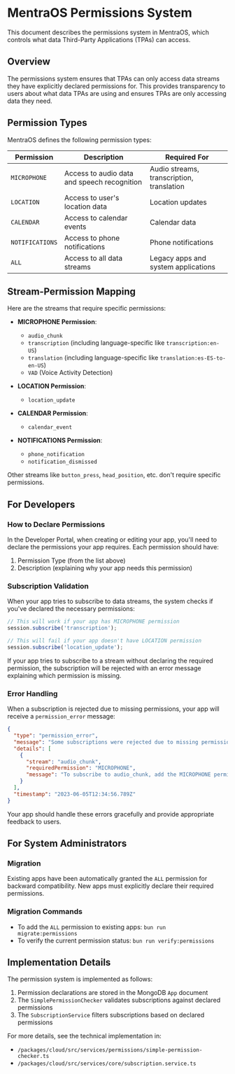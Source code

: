 # MentraOS Permissions System

This document describes the permissions system in MentraOS, which controls what data Third-Party Applications (TPAs) can access.

## Overview

The permissions system ensures that TPAs can only access data streams they have explicitly declared permissions for. This provides transparency to users about what data TPAs are using and ensures TPAs are only accessing data they need.

## Permission Types

MentraOS defines the following permission types:

| Permission | Description | Required For |
| ---------- | ----------- | ----------- |
| `MICROPHONE` | Access to audio data and speech recognition | Audio streams, transcription, translation |
| `LOCATION` | Access to user's location data | Location updates |
| `CALENDAR` | Access to calendar events | Calendar data |
| `NOTIFICATIONS` | Access to phone notifications | Phone notifications |
| `ALL` | Access to all data streams | Legacy apps and system applications |

## Stream-Permission Mapping

Here are the streams that require specific permissions:

- **MICROPHONE Permission**:
  - `audio_chunk`
  - `transcription` (including language-specific like `transcription:en-US`)
  - `translation` (including language-specific like `translation:es-ES-to-en-US`)
  - `VAD` (Voice Activity Detection)

- **LOCATION Permission**:
  - `location_update`

- **CALENDAR Permission**:
  - `calendar_event`

- **NOTIFICATIONS Permission**:
  - `phone_notification`
  - `notification_dismissed`

Other streams like `button_press`, `head_position`, etc. don't require specific permissions.

## For Developers

### How to Declare Permissions

In the Developer Portal, when creating or editing your app, you'll need to declare the permissions your app requires. Each permission should have:

1. Permission Type (from the list above)
2. Description (explaining why your app needs this permission)

### Subscription Validation

When your app tries to subscribe to data streams, the system checks if you've declared the necessary permissions:

```typescript
// This will work if your app has MICROPHONE permission
session.subscribe('transcription');

// This will fail if your app doesn't have LOCATION permission
session.subscribe('location_update');
```

If your app tries to subscribe to a stream without declaring the required permission, the subscription will be rejected with an error message explaining which permission is missing.

### Error Handling

When a subscription is rejected due to missing permissions, your app will receive a `permission_error` message:

```json
{
  "type": "permission_error",
  "message": "Some subscriptions were rejected due to missing permissions",
  "details": [
    {
      "stream": "audio_chunk",
      "requiredPermission": "MICROPHONE",
      "message": "To subscribe to audio_chunk, add the MICROPHONE permission in the developer portal"
    }
  ],
  "timestamp": "2023-06-05T12:34:56.789Z"
}
```

Your app should handle these errors gracefully and provide appropriate feedback to users.

## For System Administrators

### Migration

Existing apps have been automatically granted the `ALL` permission for backward compatibility. New apps must explicitly declare their required permissions.

### Migration Commands

- To add the `ALL` permission to existing apps: `bun run migrate:permissions`
- To verify the current permission status: `bun run verify:permissions`

## Implementation Details

The permission system is implemented as follows:

1. Permission declarations are stored in the MongoDB `App` document
2. The `SimplePermissionChecker` validates subscriptions against declared permissions
3. The `SubscriptionService` filters subscriptions based on declared permissions

For more details, see the technical implementation in:
- `/packages/cloud/src/services/permissions/simple-permission-checker.ts`
- `/packages/cloud/src/services/core/subscription.service.ts`